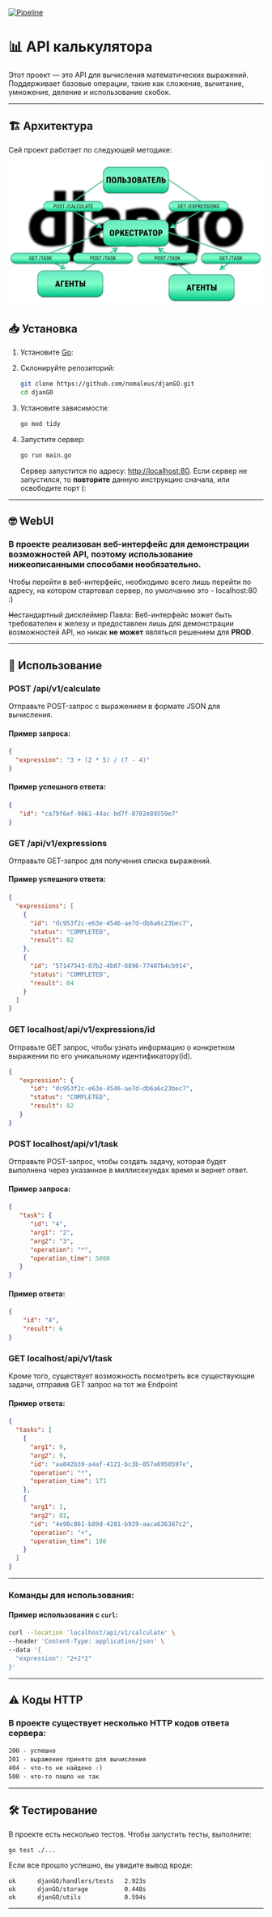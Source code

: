[![Pipeline](https://github.com/Nomaleus/djanGO/actions/workflows/go.yml/badge.svg)](https://github.com/Nomaleus/djanGO/actions/workflows/go.yml) 
# 📊 **API калькулятора**

Этот проект — это API для вычисления математических выражений. Поддерживает базовые операции, такие как сложение, вычитание, умножение, деление и использование скобок.

---

## 🏗 Архитектура
Сей проект работает по следующей методике:

![Architecture](Scheme.png)

## 📥 Установка
1. Установите [Go](https://go.dev/doc/install):

2. Склонируйте репозиторий:
   ```bash
   git clone https://github.com/nomaleus/djanGO.git
   cd djanGO
   ```

3. Установите зависимости:
   ```bash
   go mod tidy
   ```

4. Запустите сервер:
   ```bash
   go run main.go
   ```

   Сервер запустится по адресу: [http://localhost:80](http://localhost:80).
   Если сервер не запустился, то **повторите** данную инструкцию сначала, или освободите порт (: 

---
## 🤓 WebUI
### В проекте реализован веб-интерфейс для демонстрации возможностей API, поэтому использование нижеописанными способами необязательно.
Чтобы перейти в веб-интерфейс, необходимо всего лишь перейти по адресу, на котором стартовал сервер, по умолчанию это - localhost:80 :)

~~Не~~стандартный дисклеймер Павла: Веб-интерфейс может быть требователен к железу и предоставлен лишь для демонстрации возможностей API, но никак **не может** являться решением для **PROD**. 

---

## 🚀 Использование

### **POST /api/v1/calculate**

Отправьте POST-запрос с выражением в формате JSON для вычисления.

#### Пример запроса:
```json
{
  "expression": "3 + (2 * 5) / (7 - 4)"
}
```

#### Пример успешного ответа:
```json
{
   "id": "ca79f6ef-9861-44ac-bd7f-0702e89559e7"
}
```

### **GET /api/v1/expressions**

Отправьте GET-запрос для получения списка выражений.

#### Пример успешного ответа:
```json
{
  "expressions": [
    {
      "id": "dc953f2c-e63e-4546-ae7d-db6a6c23bec7",
      "status": "COMPLETED",
      "result": 82
    },
    {
      "id": "57147543-87b2-4b87-8896-77407b4cb914",
      "status": "COMPLETED",
      "result": 84
    }
  ]
}
```

###  GET **localhost/api/v1/expressions/id**

Отправьте GET запрос, чтобы узнать информацию о конкретном выражении по его уникальному идентификатору(id).

```json
{
   "expression": {
      "id": "dc953f2c-e63e-4546-ae7d-db6a6c23bec7",
      "status": "COMPLETED",
      "result": 82
   }
}
```

###  POST **localhost/api/v1/task**
Отправьте POST-запрос, чтобы создать задачу, которая будет выполнена через указанное в миллисекундах время и вернет ответ.
#### Пример запроса:
```json
{
   "task": {
      "id": "4",
      "arg1": "2",
      "arg2": "3",
      "operation": "*",
      "operation_time": 5000
   }
}
```
#### Пример ответа:
```json
{
    "id": "4",
    "result": 6
}
```

###  GET **localhost/api/v1/task**
Кроме того, существует возможность посмотреть все существующие задачи, отправив GET запрос на тот же Endpoint
#### Пример ответа:
```json
{
  "tasks": [
    {
      "arg1": 9,
      "arg2": 9,
      "id": "aa842b39-a4af-4121-bc3b-857a6950597e",
      "operation": "*",
      "operation_time": 171
    },
    {
      "arg1": 1,
      "arg2": 81,
      "id": "4e98c861-b89d-4281-b929-aaca636367c2",
      "operation": "+",
      "operation_time": 100
    }
  ]
}
```
---

### Команды для использования:

#### Пример использования с `curl`:
```bash
curl --location 'localhost/api/v1/calculate' \
--header 'Content-Type: application/json' \
--data '{
  "expression": "2+2*2"
}'
```

---

## ⚠️ Коды HTTP

### В проекте существует несколько HTTP кодов ответа сервера:

```css
200 - успешно
201 - выражение принято для вычисления
404 - что-то не найдено :)
500 - что-то пошло не так
```
---

## 🛠 Тестирование

В проекте есть несколько тестов. Чтобы запустить тесты, выполните:

```bash
go test ./...
```

Если все прошло успешно, вы увидите вывод вроде:
```
ok      djanGO/handlers/tests   2.923s
ok      djanGO/storage          0.448s
ok      djanGO/utils            0.594s
```

---